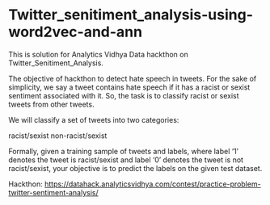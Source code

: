 # Twitter_senitiment_analysis-using-word2vec-and-ann
This is solution for Analytics Vidhya Data hackthon on Twitter_Senitiment_Analysis.

The objective of hackthon to detect hate speech in tweets. For the sake of simplicity, we say a tweet contains hate speech if it has a racist or sexist sentiment associated with it. So, the task is to classify racist or sexist tweets from other tweets.

We will classify a set of tweets into two categories:

racist/sexist
non-racist/sexist

Formally, given a training sample of tweets and labels, where label ‘1’ denotes the tweet is racist/sexist and label ‘0’ denotes the tweet is not racist/sexist, your objective is to predict the labels on the given test dataset.


Hackthon: https://datahack.analyticsvidhya.com/contest/practice-problem-twitter-sentiment-analysis/
